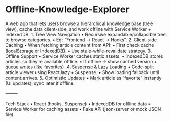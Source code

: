 # Offline-Knowledge-Explorer
A web app that lets users browse a hierarchical knowledge base (tree view), cache data client-side, and work offline with Service Worker + IndexedDB.
	1.	Tree View Navigation
	•	Recursive expandable/collapsible tree to browse categories.
	•	Eg: “Frontend → React → Hooks”.
	2.	Client-side Caching
	•	When fetching article content from API:
	•	First check cache (localStorage or IndexedDB).
	•	Use stale-while-revalidate strategy.
	3.	Offline Support
	•	Service Worker caches static assets.
	•	IndexedDB stores articles so they’re available offline.
	•	If offline → show cached version + queue writes (like favorites).
	4.	Suspense & Lazy Loading
	•	Code-split article viewer using React.lazy + Suspense.
	•	Show loading fallback until content arrives.
	5.	Optimistic Updates
	•	Mark article as “favorite” instantly (UI updates), sync later if offline.

⸻

Tech Stack
	•	React (hooks, Suspense)
	•	IndexedDB for offline data
	•	Service Worker for caching assets
	•	Fake API (json-server or mock JSON file)
